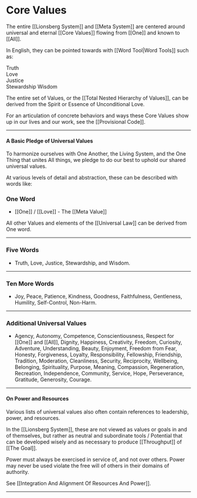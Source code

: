 # Core Values
The entire [[Lionsberg System]] and [[Meta System]] are centered around universal and eternal [[Core Values]] flowing from [[One]] and known to [[All]]. 

In English, they can be pointed towards with [[Word Tool|Word Tools]] such as: 

Truth  
Love  
Justice  
Stewardship
Wisdom  

The entire set of Values, or the [[Total Nested Hierarchy of Values]], can be derived from the Spirit or Essence of Unconditional Love. 

For an articulation of concrete behaviors and ways these Core Values show up in our lives and our work, see the [[Provisional Code]]. 

___
#### A Basic Pledge of Universal Values 
To harmonize ourselves with One Another, the Living System, and the One Thing that unites All things, we pledge to do our best to uphold our shared universal values. 

At various levels of detail and abstraction, these can be described with words like: 

### One Word

- [[One]] / [[Love]] - The [[Meta Value]]   

All other Values and elements of the [[Universal Law]] can be derived from One word. 
____
### Five Words 
- Truth, Love, Justice, Stewardship, and Wisdom. 
___
### Ten More Words 
- Joy, Peace, Patience, Kindness, Goodness, Faithfulness, Gentleness, Humility, Self-Control, Non-Harm.  
___
### Additional Universal Values
- Agency, Autonomy, Competence, Conscientiousness, Respect for [[One]] and [[All]], Dignity, Happiness, Creativity, Freedom, Curiosity, Adventure, Understanding, Beauty, Enjoyment, Freedom from Fear, Honesty, Forgiveness, Loyalty, Responsibility, Fellowship, Friendship, Tradition, Moderation, Cleanliness, Security, Reciprocity, Wellbeing, Belonging, Spirituality, Purpose, Meaning, Compassion, Regeneration, Recreation, Independence, Community, Service, Hope, Perseverance, Gratitude, Generosity, Courage. 
___
#### On Power and Resources
Various lists of universal values also often contain references to leadership, power, and resources. 

In the [[Lionsberg System]], these are not viewed as values or goals in and of themselves, but rather as neutral and subordinate tools / Potential that can be developed wisely and as necessary to produce [[Throughput]] of [[The Goal]]. 

Power must always be exercised in service of, and not over others. Power may never be used violate the free will of others in their domains of authority. 

See [[Integration And Alignment Of Resources And Power]]. 
____

